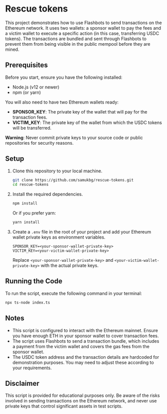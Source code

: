 
# Rescue tokens

This project demonstrates how to use Flashbots to send transactions on the Ethereum network. It uses two wallets: a sponsor wallet to pay the fees and a victim wallet to execute a specific action (in this case, transferring USDC tokens). The transactions are bundled and sent through Flashbots to prevent them from being visible in the public mempool before they are mined.

## Prerequisites

Before you start, ensure you have the following installed:
- Node.js (v12 or newer)
- npm (or yarn)

You will also need to have two Ethereum wallets ready:
- **SPONSOR_KEY**: The private key of the wallet that will pay for the transaction fees.
- **VICTIM_KEY**: The private key of the wallet from which the USDC tokens will be transferred.

**Warning**: Never commit private keys to your source code or public repositories for security reasons.

## Setup

1. Clone this repository to your local machine.

   ```bash
   git clone https://github.com/samukbg/rescue-tokens.git
   cd rescue-tokens
   ```

2. Install the required dependencies.

   ```bash
   npm install
   ```

   Or if you prefer yarn:

   ```bash
   yarn install
   ```

3. Create a `.env` file in the root of your project and add your Ethereum wallet private keys as environment variables.

   ```
   SPONSOR_KEY=<your-sponsor-wallet-private-key>
   VICTIM_KEY=<your-victim-wallet-private-key>
   ```

   Replace `<your-sponsor-wallet-private-key>` and `<your-victim-wallet-private-key>` with the actual private keys.

## Running the Code

To run the script, execute the following command in your terminal:

```bash
npx ts-node index.ts
```

## Notes

- This script is configured to interact with the Ethereum mainnet. Ensure you have enough ETH in your sponsor wallet to cover transaction fees.
- The script uses Flashbots to send a transaction bundle, which includes a payment from the victim wallet and covers the gas fees from the sponsor wallet.
- The USDC token address and the transaction details are hardcoded for demonstration purposes. You may need to adjust these according to your requirements.

## Disclaimer

This script is provided for educational purposes only. Be aware of the risks involved in sending transactions on the Ethereum network, and never use private keys that control significant assets in test scripts.
